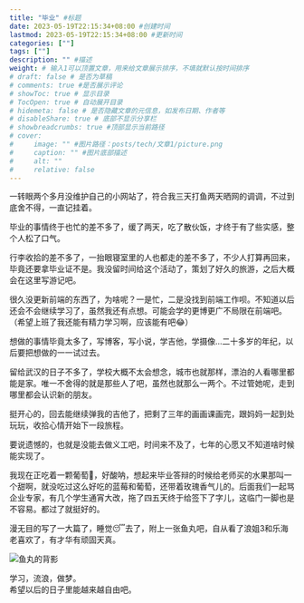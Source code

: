 ```yaml
---
title: "毕业" #标题
date: 2023-05-19T22:15:34+08:00 #创建时间
lastmod: 2023-05-19T22:15:34+08:00 #更新时间
categories: [""]
tags: [""]
description: "" #描述
weight: # 输入1可以顶置文章，用来给文章展示排序，不填就默认按时间排序
# draft: false # 是否为草稿
# comments: true #是否展示评论
# showToc: true # 显示目录
# TocOpen: true # 自动展开目录
# hidemeta: false # 是否隐藏文章的元信息，如发布日期、作者等
# disableShare: true # 底部不显示分享栏
# showbreadcrumbs: true #顶部显示当前路径
# cover:
#     image: "" #图片路径：posts/tech/文章1/picture.png
#     caption: "" #图片底部描述
#     alt: ""
#     relative: false
---
```


一转眼两个多月没维护自己的小网站了，符合我三天打鱼两天晒网的调调，不过到底舍不得，一直记挂着。

毕业的事情终于也忙的差不多了，缓了两天，吃了散伙饭，才终于有了些实感，整个人松了口气。

行李收拾的差不多了，一抬眼寝室里的人也都走的差不多了，不少人打算再回来，毕竟还要拿毕业证不是。我没留时间给这个活动了，策划了好久的旅游，之后大概会在这里写游记吧。

很久没更新前端的东西了，为啥呢？一是忙，二是没找到前端工作呗。不知道以后还会不会继续学习了，虽然我还有点想。可能会学的更博更广不局限在前端吧。（希望上班了我还能有精力学习啊，应该能有吧😂）

想做的事情毕竟太多了，写博客，写小说，学吉他，学摄像...二十多岁的年纪，以后要把想做的一一试过去。

留给武汉的日子不多了，学校大概不太会想念，城市也就那样，漂泊的人看哪里都能是家。唯一不舍得的就是那些人了吧，虽然也就那么一两个。不过管她呢，走到哪里都会认识新的朋友。

挺开心的，回去能继续弹我的吉他了，把剩了三年的画画课画完，跟妈妈一起到处玩玩，收拾心情开始下一段旅程。

要说遗憾的，也就是没能去做义工吧，时间来不及了，七年的心愿又不知道啥时候能实现了。

我现在正吃着一颗葡萄🍇，好酸呐，想起来毕业答辩的时候给老师买的水果那叫一个甜啊，就没吃过这么好吃的蓝莓和葡萄，还带着玫瑰香气儿的。后面我们一起骂企业专家，有几个学生通宵大改，拖了四五天终于给签下了字儿，这临门一脚也是不容易。都过了就挺好的。

漫无目的写了一大篇了，睡觉😴去了，附上一张鱼丸吧，自从看了浪姐3和乐海老喜欢了，有才华有顽固天真。

![鱼丸的背影](/image/daily/wangutianzhen.JPG)

学习，流浪，做梦。  
希望以后的日子里能越来越自由吧。